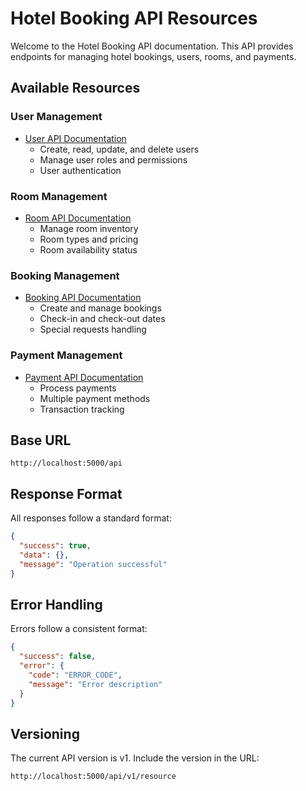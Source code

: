 # Hotel Booking API Resources

Welcome to the Hotel Booking API documentation. This API provides endpoints for managing hotel bookings, users, rooms, and payments.

## Available Resources

### User Management
- [User API Documentation](./resources/users.md)
  - Create, read, update, and delete users
  - Manage user roles and permissions
  - User authentication

### Room Management
- [Room API Documentation](./resources/rooms.md)
  - Manage room inventory
  - Room types and pricing
  - Room availability status

### Booking Management
- [Booking API Documentation](./resources/bookings.md)
  - Create and manage bookings
  - Check-in and check-out dates
  - Special requests handling

### Payment Management
- [Payment API Documentation](./resources/payments.md)
  - Process payments
  - Multiple payment methods
  - Transaction tracking

## Base URL

```
http://localhost:5000/api
```

## Response Format

All responses follow a standard format:

```json
{
  "success": true,
  "data": {},
  "message": "Operation successful"
}
```

## Error Handling

Errors follow a consistent format:

```json
{
  "success": false,
  "error": {
    "code": "ERROR_CODE",
    "message": "Error description"
  }
}
```

## Versioning

The current API version is v1. Include the version in the URL:

```
http://localhost:5000/api/v1/resource
```